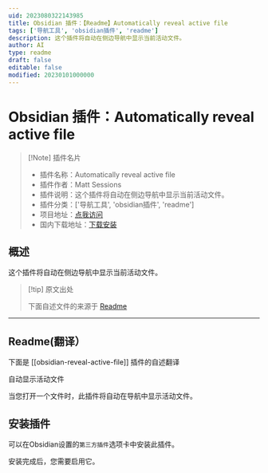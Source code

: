 ```yaml
---
uid: 2023080322143985
title: Obsidian 插件：【Readme】Automatically reveal active file
tags: ['导航工具', 'obsidian插件', 'readme']
description: 这个插件将自动在侧边导航中显示当前活动文件。
author: AI
type: readme
draft: false
editable: false
modified: 20230101000000
---
```


# Obsidian 插件：Automatically reveal active file

> [!Note] 插件名片
> - 插件名称：Automatically reveal active file
> - 插件作者：Matt Sessions
> - 插件说明：这个插件将自动在侧边导航中显示当前活动文件。
> - 插件分类：['导航工具', 'obsidian插件', 'readme']
> - 项目地址：[点我访问](https://github.com/shichongrui/obsidian-reveal-active-file)
> - 国内下载地址：[下载安装](https://pkmer.cn/products/plugin/pluginMarket/?obsidian-reveal-active-file)

## 概述

这个插件将自动在侧边导航中显示当前活动文件。



> [!tip] 原文出处
> 
>下面自述文件的来源于 [Readme](https://ghproxy.net/https://raw.githubusercontent.com/shichongrui/obsidian-reveal-active-file/master/README.md)
> 

---

## Readme(翻译）

下面是 [[obsidian-reveal-active-file]] 插件的自述翻译


自动显示活动文件

当您打开一个文件时，此插件将自动在导航中显示活动文件。

## 安装插件

可以在Obsidian设置的`第三方插件`选项卡中安装此插件。

安装完成后，您需要启用它。



